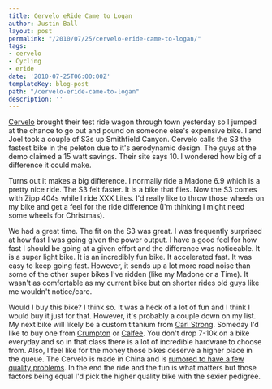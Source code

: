 ```yaml
---
title: Cervelo eRide Came to Logan
author: Justin Ball
layout: post
permalink: "/2010/07/25/cervelo-eride-came-to-logan/"
tags:
- cervelo
- Cycling
- eride
date: '2010-07-25T06:00:00Z'
templateKey: blog-post
path: "/cervelo-eride-came-to-logan"
description: ''
---
```


[Cervelo][1] brought their test ride wagon through town yesterday so I jumped at the chance to go out and pound on someone else's expensive bike. I and Joel took a couple of S3s up Smithfield Canyon. Cervelo calls the S3 the fastest bike in the peleton due to it's aerodynamic design. The guys at the demo claimed a 15 watt savings. Their site says 10. I wondered how big of a difference it could make.

 [1]: http://www.cervelo.com/

Turns out it makes a big difference. I normally ride a Madone 6.9 which is a pretty nice ride. The S3 felt faster. It is a bike that flies. Now the S3 comes with Zipp 404s while I ride XXX Lites. I'd really like to throw those wheels on my bike and get a feel for the ride difference (I'm thinking I might need some wheels for Christmas). 

We had a great time. The fit on the S3 was great. I was frequently surprised at how fast I was going given the power output. I have a good feel for how fast I should be going at a given effort and the difference was noticeable. It is a super light bike. It is an incredibly fun bike. It accelerated fast. It was easy to keep going fast. However, it sends up a lot more road noise than some of the other super bikes I've ridden (like my Madone or a Time). It wasn't as comfortable as my current bike but on shorter rides old guys like me wouldn't notice/care.

Would I buy this bike? I think so. It was a heck of a lot of fun and I think I would buy it just for that. However, it's probably a couple down on my list. My next bike will likely be a custom titanium from [Carl Strong][2]. Someday I'd like to buy one from [Crumpton][3] or [Calfee][4]. You don't drop 7-10k on a bike everyday and so in that class there is a lot of incredible hardware to choose from. Also, I feel like for the money those bikes deserve a higher place in the queue. The Cervelo is made in China and is [rumored to have a few quality problems][5]. In the end the ride and the fun is what matters but those factors being equal I'd pick the higher quality bike with the sexier pedigree.

 [2]: http://www.strongframes.com/
 [3]: http://www.crumptoncycles.com/
 [4]: http://www.calfeedesign.com/
 [5]: http://forums.cervelo.com/forums/p/5956/42332.aspx
